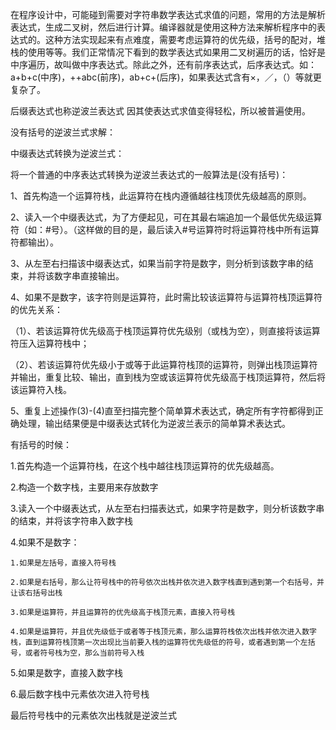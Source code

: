 在程序设计中，可能碰到需要对字符串数学表达式求值的问题，常用的方法是解析表达式，生成二叉树，然后进行计算。编译器就是使用这种方法来解析程序中的表达式的。这种方法实现起来有点难度，需要考虑运算符的优先级，括号的配对，堆栈的使用等等。我们正常情况下看到的数学表达式如果用二叉树遍历的话，恰好是中序遍历，故叫做中序表达式。除此之外，还有前序表达式，后序表达式。如：a+b+c(中序)，++abc(前序)，ab+c+(后序)，如果表达式含有×，／，（）等就更复杂了。

后缀表达式也称逆波兰表达式 因其使表达式求值变得轻松，所以被普遍使用。

没有括号的逆波兰式求解：

中缀表达式转换为逆波兰式：

将一个普通的中序表达式转换为逆波兰表达式的一般算法是(没有括号)：

1、首先构造一个运算符栈，此运算符在栈内遵循越往栈顶优先级越高的原则。

2、读入一个中缀表达式，为了方便起见，可在其最右端追加一个最低优先级运算符（如：#号）。（这样做的目的是，最后读入#号运算符时将运算符栈中所有运算符都输出）。

3、从左至右扫描该中缀表达式，如果当前字符是数字，则分析到该数字串的结束，并将该数字串直接输出。

4、如果不是数字，该字符则是运算符，此时需比较该运算符与运算符栈顶运算符的优先关系：

（1）、若该运算符优先级高于栈顶运算符优先级别（或栈为空），则直接将该运算符压入运算符栈中；

（2）、若该运算符优先级小于或等于此运算符栈顶的运算符，则弹出栈顶运算符并输出，重复比较、输出，直到栈为空或该运算符优先级高于栈顶运算符，然后将该运算符入栈。

5、重复上述操作(3)-(4)直至扫描完整个简单算术表达式，确定所有字符都得到正确处理，输出结果便是中缀表达式转化为逆波兰表示的简单算术表达式。



有括号的时候：

1.首先构造一个运算符栈，在这个栈中越往栈顶运算符的优先级越高。

2.构造一个数字栈，主要用来存放数字

3.读入一个中缀表达式，从左至右扫描表达式，如果字符是数字，则分析该数字串的结束，并将该字符串入数字栈

4.如果不是数字：

    1.如果是左括号，直接入符号栈

    2.如果是右括号，那么让符号栈中的符号依次出栈并依次进入数字栈直到遇到第一个右括号，并让该右括号出栈

    3.如果是运算符，并且运算符的优先级高于栈顶元素，直接入符号栈

    4.如果是运算符，并且优先级低于或者等于栈顶元素，那么运算符栈依次出栈并依次进入数字栈，直到运算符栈顶第一次出现比当前要入栈的运算符优先级低的符号，或者遇到第一个左括号，或者符号栈为空，那么当前符号入栈

5.如果是数字，直接入数字栈

6.最后数字栈中元素依次进入符号栈

最后符号栈中的元素依次出栈就是逆波兰式


